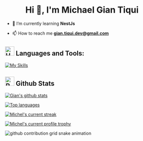 <h1 align="center">Hi 👋, I'm Michael Gian Tiqui</h1>

- 🌱 I’m currently learning **NestJs**

- 📫 How to reach me **gian.tiqui.dev@gmail.com**

## <img src="https://raw.githubusercontent.com/Tarikul-Islam-Anik/Animated-Fluent-Emojis/master/Emojis/Objects/Hammer%20and%20Wrench.png" alt="Hammer and Wrench" width="30" height="30" /> **Languages and Tools:**  

[![My Skills](https://skillicons.dev/icons?i=html,css,tailwind,bootstrap,js,ts,php,python,java,cpp,androidstudio,react,next,nest,laravel,django,dotnet,vite,expressjs,nodejs,mysql,postgresql,mongodb,firebase,docker,prisma,md,git,github,vscode,jest,postman,stackoverflow&perline=13)](#)

## <img src="https://raw.githubusercontent.com/Tarikul-Islam-Anik/Animated-Fluent-Emojis/master/Emojis/Travel%20and%20places/Rocket.png" alt="Rocket" width="30" height="30" /> Github Stats 

 [![Gian's github stats](https://bad-apple-github-readme.vercel.app/api?username=gian-tiqui&show_icons=true&count_private=true&line_height=20&icon_color=00b3ff&theme=blue-green&title_color=00b3ff)](#)
 
 [![Top languages](https://github-readme-mwendwa.vercel.app/api/top-langs/?username=gian-tiqui&layout=compact&count_private=true&theme=blue-green&title_color=00b3ff)](#)

[![Michel's current streak](https://streak-stats.demolab.com/?user=gian-tiqui&count_private=true&theme=blue-green&title_color=00b3ff)](#)

[![Michel's current profile trophy](https://github-profile-trophy.vercel.app/?username=gian-tiqui)](#)

![github contribution grid snake animation](https://raw.githubusercontent.com/gian-tiqui/gian-tiqui/snake/github-contribution-grid-snake-dark.svg#gh-dark-mode-only)

